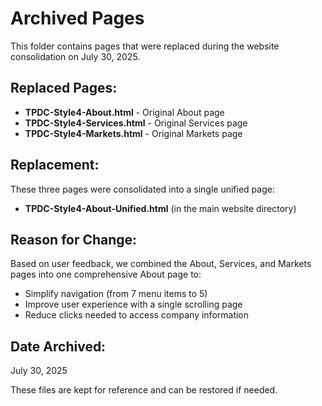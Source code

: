 # Archived Pages

This folder contains pages that were replaced during the website consolidation on July 30, 2025.

## Replaced Pages:
- **TPDC-Style4-About.html** - Original About page
- **TPDC-Style4-Services.html** - Original Services page  
- **TPDC-Style4-Markets.html** - Original Markets page

## Replacement:
These three pages were consolidated into a single unified page:
- **TPDC-Style4-About-Unified.html** (in the main website directory)

## Reason for Change:
Based on user feedback, we combined the About, Services, and Markets pages into one comprehensive About page to:
- Simplify navigation (from 7 menu items to 5)
- Improve user experience with a single scrolling page
- Reduce clicks needed to access company information

## Date Archived:
July 30, 2025

These files are kept for reference and can be restored if needed.